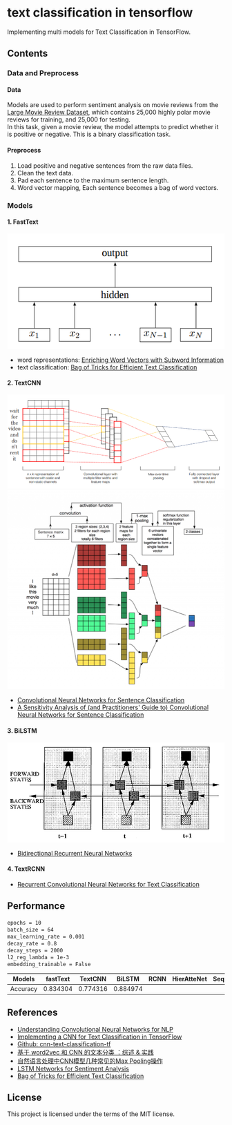 # text classification in tensorflow
Implementing multi models for Text Classification in TensorFlow.

## Contents
### Data and Preprocess
#### Data
Models are used to perform sentiment analysis on movie reviews from the [Large Movie Review Dataset](http://ai.stanford.edu/~amaas/data/sentiment/), which contains 25,000 highly polar movie reviews for training, and 25,000 for testing.<br/>
In this task, given a movie review, the model attempts to predict whether it is positive or negative. This is a binary classification task.

#### Preprocess
1. Load positive and negative sentences from the raw data files.
2. Clean the text data.
3. Pad each sentence to the maximum sentence length.
4. Word vector mapping, Each sentence becomes a bag of word vectors.

### Models
#### 1. FastText
![](./imgs/fast_text_model.png)
- word representations: [Enriching Word Vectors with Subword Information](https://arxiv.org/abs/1607.04606)
- text classification: [Bag of Tricks for Efficient Text Classification](https://arxiv.org/abs/1607.01759)

#### 2. TextCNN
![](./imgs/text_cnn_model.png)
![](./imgs/text_cnn_model_explain.png)
- [Convolutional Neural Networks for Sentence Classification](https://arxiv.org/abs/1408.5882)
- [A Sensitivity Analysis of (and Practitioners' Guide to) Convolutional Neural Networks for Sentence Classification](https://arxiv.org/abs/1510.03820)

#### 3. BiLSTM
![](./imgs/bilstm_model.png)
- [Bidirectional Recurrent Neural Networks](http://ieeexplore.ieee.org/document/650093/)

#### 4. TextRCNN
- [Recurrent Convolutional Neural Networks for Text Classification](https://scholar.google.com.hk/scholar?q=Recurrent+Convolutional+Neural+Networks+for+Text+Classification&hl=zh-CN&as_sdt=0&as_vis=1&oi=scholart&sa=X&ved=0ahUKEwjpx82cvqTUAhWHspQKHUbDBDYQgQMIITAA)

## Performance
```
epochs = 10
batch_size = 64
max_learning_rate = 0.001
decay_rate = 0.8
decay_steps = 2000
l2_reg_lambda = 1e-3
embedding_trainable = False
```

Models   | fastText|TextCNN |BiLSTM | RCNN | HierAtteNet|Seq2seqAttn|EntityNet|DynamicMemory|Transformer
---      | ---     | ---    |---    |---   |---         |---        |---      |---          |----
Accuracy |0.834304 |0.774316| 0.884974 |      |            |           |         |             |

## References
- [Understanding Convolutional Neural Networks for NLP](http://www.wildml.com/2015/11/understanding-convolutional-neural-networks-for-nlp/)
- [Implementing a CNN for Text Classification in TensorFlow](http://www.wildml.com/2015/12/implementing-a-cnn-for-text-classification-in-tensorflow)
- [Github: cnn-text-classification-tf](https://github.com/cahya-wirawan/cnn-text-classification-tf)
- [基于 word2vec 和 CNN 的文本分类 ：综述 & 实践](https://zhuanlan.zhihu.com/p/29076736)
- [自然语言处理中CNN模型几种常见的Max Pooling操作](http://blog.csdn.net/malefactor/article/details/51078135)
- [LSTM Networks for Sentiment Analysis](http://deeplearning.net/tutorial/lstm.html)
- [Bag of Tricks for Efficient Text Classification](https://arxiv.org/abs/1607.01759)

## License
This project is licensed under the terms of the MIT license.
